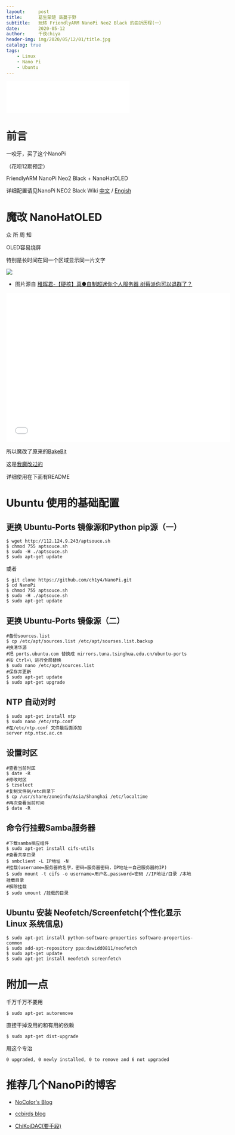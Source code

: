 ```yaml
---
layout:     post
title:      葛生蒙楚 蔹蔓于野
subtitle:   玩转 FriendlyARM NanoPi Neo2 Black 的曲折历程(一）
date:       2020-05-12
author:     千夜chiya
header-img: img/2020/05/12/01/title.jpg
catalog: true
tags:
    - Linux
    - Nano Pi
    - Ubuntu
---
```


<iframe frameborder="no" border="0" marginwidth="0" marginheight="0" width=330 height=86 src="//music.163.com/outchain/player?type=2&id=27733963&auto=1&height=66"></iframe>

# 前言

一咬牙，买了这个NanoPi

（花呗12期预定）

FriendlyARM NanoPi Neo2 Black + NanoHatOLED

详细配置请见NanoPi NEO2 Black Wiki [中文](http://wiki.friendlyarm.com/wiki/index.php/NanoPi_NEO2_Black/zh#.E6.89.8B.E5.86.8C.E5.8E.9F.E7.90.86.E5.9B.BE.E7.AD.89.E5.BC.80.E5.8F.91.E8.B5.84.E6.96.99) / [Engish](http://wiki.friendlyarm.com/wiki/index.php/NanoPi_NEO2_Black)

# 魔改 NanoHatOLED

众 所 周 知

OLED容易烧屏

特别是长时间在同一个区域显示同一片文字

![](http://panzhifei.fun/img/2020/05/12/01/01.jpg)

- 图片源自 [稚晖君-【硬核】真●自制超迷你个人服务器 树莓派你可以退群了？](https://www.bilibili.com/video/BV1q7411h73t)

<iframe height=400 width=600 src="//player.bilibili.com/player.html?aid=87134130&bvid=BV1q7411h73t&cid=148884865&page=1" scrolling="no" border="0" frameborder="no" framespacing="0" allowfullscreen="true"> </iframe>

所以魔改了原来的[BakeBit](https://github.com/friendlyarm/BakeBit)

这是[我魔改过的](https://github.com/Peter-Zhifei/BakeBit)

详细使用在下面有README

# Ubuntu 使用的基础配置

## 更换 Ubuntu-Ports 镜像源和Python pip源（一）

```shell
$ wget http://112.124.9.243/aptsouce.sh
$ chmod 755 aptsouce.sh
$ sudo -H ./aptsouce.sh
$ sudo apt-get update
```

或者

```shell
$ git clone https://github.com/ch1y4/NanoPi.git
$ cd NanoPi
$ chmod 755 aptsouce.sh
$ sudo -H ./aptsouce.sh
$ sudo apt-get update
```

## 更换 Ubuntu-Ports 镜像源（二）

```shell
#备份sources.list
$ cp /etc/apt/sources.list /etc/apt/sourses.list.backup
#换清华源
#把 ports.ubuntu.com 替换成 mirrors.tuna.tsinghua.edu.cn/ubuntu-ports
#按 Ctrl+\ 进行全局替换
$ sudo nano /etc/apt/sources.list
#保存并更新
$ sudo apt-get update
$ sudo apt-get upgrade
```

## NTP 自动对时

```shell
$ sudo apt-get install ntp
$ sudo nano /etc/ntp.conf
#在/etc/ntp.conf 文件最后面添加 
server ntp.ntsc.ac.cn
```

## 设置时区

```shell
#查看当前时区
$ date -R
#修改时区
$ tzselect
#复制文件到/etc目录下
$ cp /usr/share/zoneinfo/Asia/Shanghai /etc/localtime
#再次查看当前时间
$ date -R
```

## 命令行挂载Samba服务器

```shell
#下载samba相应组件
$ sudo apt-get install cifs-utils
#查看共享目录
$ smbclient -L IP地址 -N
#挂载(username=服务器的名字，密码=服务器密码，IP地址＝自己服务器的IP)
$ sudo mount -t cifs -o username=用户名,password=密码 //IP地址/目录 /本地挂载目录
#解除挂载
$ sudo umount /挂载的目录
```

## Ubuntu 安装 Neofetch/Screenfetch(个性化显示 Linux 系统信息)

```shell
$ sudo apt-get install python-software-properties software-properties-common
$ sudo add-apt-repository ppa:dawidd0811/neofetch
$ sudo apt-get update
$ sudo apt-get install neofetch screenfetch
```

# 附加一点

千万千万不要用

```shell
$ sudo apt-get autoremove
```

直接干掉没用的和有用的依赖

```shell
$ sudo apt-get dist-upgrade
```

用这个专治

```shell
0 upgraded, 0 newly installed, 0 to remove and 6 not upgraded
```

# 推荐几个NanoPi的博客

- [NoColor's Blog](https://www.nocolor.pw/)

- [ccbirds blog](http://ccbirds.cn/)

- [ChiKoiDAC(要手段)](https://sites.google.com/view/chikoidac/home)
